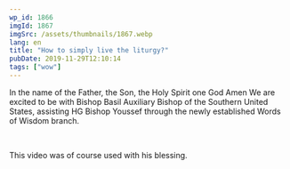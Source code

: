 ```yaml
---
wp_id: 1866
imgId: 1867
imgSrc: /assets/thumbnails/1867.webp
lang: en
title: "How to simply live the liturgy?"
pubDate: 2019-11-29T12:10:14
tags: ["wow"]
---
```


<!-- page: 6 -->

<p>In the name of the Father, the Son, the Holy Spirit one God Amen We are excited to be with Bishop Basil Auxiliary Bishop of the Southern United States, assisting HG Bishop Youssef through the newly established Words of Wisdom branch.</p>
<p>&nbsp;</p>
<p>This video was of course used with his blessing.</p>
